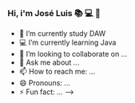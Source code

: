 ### Hi, i'm José Luis 📚 💻 🚀



- 📖 I’m currently study DAW 
- 💻 I’m currently learning Java
- 👯 I’m looking to collaborate on ...
- 💬 Ask me about ...
- 📫 How to reach me: ...
- 😄 Pronouns: ...
- ⚡ Fun fact: ...
-->
